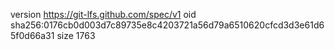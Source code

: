 version https://git-lfs.github.com/spec/v1
oid sha256:0176cb0d003d7c89735e8c4203721a56d79a6510620cfcd3d3e61d65f0d66a31
size 1763
